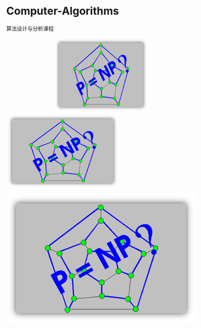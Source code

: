 # Computer-Algorithms

算法设计与分析课程

<div align=center><img width="250" height="200" src="https://github.com/GaofengDong/Computer-Algorithms/blob/master/algo.png"/></div>
 
<img src="https://github.com/GaofengDong/Computer-Algorithms/blob/master/algo.png" width = "300" height = "200" alt="图片名称" align=center />

![算法](https://github.com/GaofengDong/Computer-Algorithms/blob/master/algo.png)
